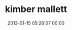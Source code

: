 ---
title: "kimber mallett"
date: 2013-01-15 05:26:07 00:00
permalink: /kimberm
twitter: ""
likes: [1613]
id: 1743
gravatar: "http://www.gravatar.com/avatar/dea5d0e9bdf0a3e42ef45031b61fb7a8"
---